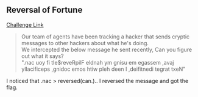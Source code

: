 **Reversal of Fortune**
-------------
[Challenge Link](https://ctflearn.com/challenge/157)  

> Our team of agents have been tracking a hacker that sends cryptic messages to other hackers about what he's doing.  
> We intercepted the below message he sent recently, Can you figure out what it says?  
> ".nac uoy fi tIe$reveRpilF eldnah ym gnisu em egassem ,avaj yllacificeps ,gnidoc emos htiw pleh deen I ,deifitnedi tegrat txeN"

I noticed that .nac > reversed(can.).. I reversed the message and got the flag.
